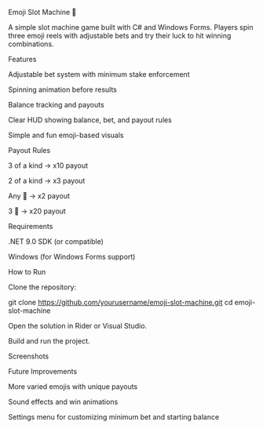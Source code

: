 Emoji Slot Machine 🎰

A simple slot machine game built with C# and Windows Forms. Players spin three emoji reels with adjustable bets and try their luck to hit winning combinations.

Features

Adjustable bet system with minimum stake enforcement

Spinning animation before results

Balance tracking and payouts

Clear HUD showing balance, bet, and payout rules

Simple and fun emoji-based visuals

Payout Rules

3 of a kind → x10 payout

2 of a kind → x3 payout

Any 💎 → x2 payout

3 💎 → x20 payout

Requirements

.NET 9.0 SDK (or compatible)

Windows (for Windows Forms support)

How to Run

Clone the repository:

git clone https://github.com/yourusername/emoji-slot-machine.git
cd emoji-slot-machine


Open the solution in Rider or Visual Studio.

Build and run the project.

Screenshots



Future Improvements

More varied emojis with unique payouts

Sound effects and win animations

Settings menu for customizing minimum bet and starting balance
